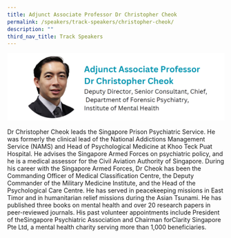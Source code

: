 ```yaml
---
title: Adjunct Associate Professor Dr Christopher Cheok
permalink: /speakers/track-speakers/christopher-cheok/
description: ""
third_nav_title: Track Speakers
---
```

<div style="display: flex; flex-wrap: wrap;">
  <div style="flex-basis: 100%; max-width: 100%;">
    <img alt="track speakers 1" src="/images/SpeakersPhoto/christophercheok.png">
  </div>
	</div>
	
Dr Christopher Cheok leads the Singapore Prison Psychiatric Service. He was formerly the clinical lead of the National Addictions Management Service (NAMS) and Head of Psychological Medicine at Khoo Teck Puat Hospital. He advises the Singapore Armed Forces on psychiatric policy, and he is a medical assessor for the Civil Aviation Authority of Singapore. 
During his career with the Singapore Armed Forces, Dr Cheok has been the Commanding Officer of Medical Classification Centre, the Deputy Commander of the Military Medicine Institute, and the Head of the Psychological Care Centre. He has served in peacekeeping missions in East Timor and in humanitarian relief missions during the Asian Tsunami. He has published three books on mental health and over 20 research papers in peer-reviewed journals. His past volunteer appointments include President of theSingapore Psychiatric Association and Chairman forClarity Singapore Pte Ltd, a mental health charity serving more than 1,000 beneficiaries.